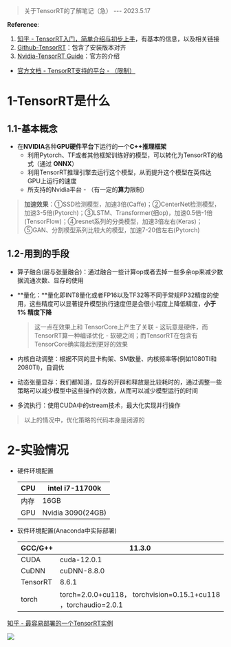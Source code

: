 > 关于TensorRT的了解笔记（急） --- 2023.5.17

**Reference**:

1. [知乎 - TensorRT入门，简单介绍与初步上手](https://zhuanlan.zhihu.com/p/371239130)，有基本的信息，以及相关链接
2. [Github-TensorRT](https://github.com/NVIDIA/TensorRT)：包含了安装版本对齐
3. [Nvidia-TensorRT Guide](https://developer.nvidia.com/tensorrt)：官方的介绍

+ [官方文档 - TensorRT支持的平台 - （限制）](https://docs.nvidia.com/deeplearning/tensorrt/support-matrix/index.html)



# 1-TensorRT是什么

## 1.1-基本概念

+ 在**NVIDIA**各种**GPU硬件平台**下运行的一个**C++推理框架**
  + 利用Pytorch、TF或者其他框架训练好的模型，可以转化为TensorRT的格式（通过 **ONNX**）
  + 利用TensorRT推理引擎去运行这个模型，从而提升这个模型在英伟达GPU上运行的速度
  + 所支持的Nvidia平台 - （有一定的**算力**限制）

> **加速效果**：①SSD检测模型，加速3倍(Caffe)；②CenterNet检测模型，加速3-5倍(Pytorch)；③LSTM、Transformer(细op)，加速0.5倍-1倍(TensorFlow)；④resnet系列的分类模型，加速3倍左右(Keras)；⑤GAN、分割模型系列比较大的模型，加速7-20倍左右(Pytorch)



## 1.2-用到的手段 

- 算子融合(层与张量融合)：通过融合一些计算op或者去掉一些多余op来减少数据流通次数、显存的使用

- **量化：**量化即INT8量化或者FP16以及TF32等不同于常规FP32精度的使用，这些精度可以显著提升模型执行速度但是会很小程度上降低精度，**小于 1% 精度下降** 

  >  这一点在效果上和 TensorCore上产生了关联 - 这玩意是硬件，而TensorRT算一种编译优化 - 软硬之间；而TensorRT在包含有 TensorCore确实能起到更好的效果

- 内核自动调整：根据不同的显卡构架、SM数量、内核频率等(例如1080TI和2080TI)，自调优

- 动态张量显存：我们都知道，显存的开辟和释放是比较耗时的，通过调整一些策略可以减少模型中这些操作的次数，从而可以减少模型运行的时间

- 多流执行：使用CUDA中的stream技术，最大化实现并行操作

> 以上的情况中，优化策略的代码本身是闭源的



# 2-实验情况

+ 硬件环境配置

  | CPU  | intel i7-11700k   |
  | ---- | ----------------- |
  | 内存 | 16GB              |
  | GPU  | Nvidia 3090(24GB) |

+ 软件环境配置(Anaconda中实际部署)

  | GCC/G++  | 11.3.0                                                       |
  | -------- | ------------------------------------------------------------ |
  | CUDA     | cuda-12.0.1                                                  |
  | CuDNN    | cuDNN-8.8.0                                                  |
  | TensorRT | 8.6.1                                                        |
  | torch    | torch=2.0.0+cu118， torchvision=0.15.1+cu118 ，torchaudio=2.0.1 |

[知乎 - 最容易部署的一个TensorRT实例](https://zhuanlan.zhihu.com/p/395590559)

<img src = 'https://s3.bmp.ovh/imgs/2023/05/21/8a2a013be0ecedef.png' >